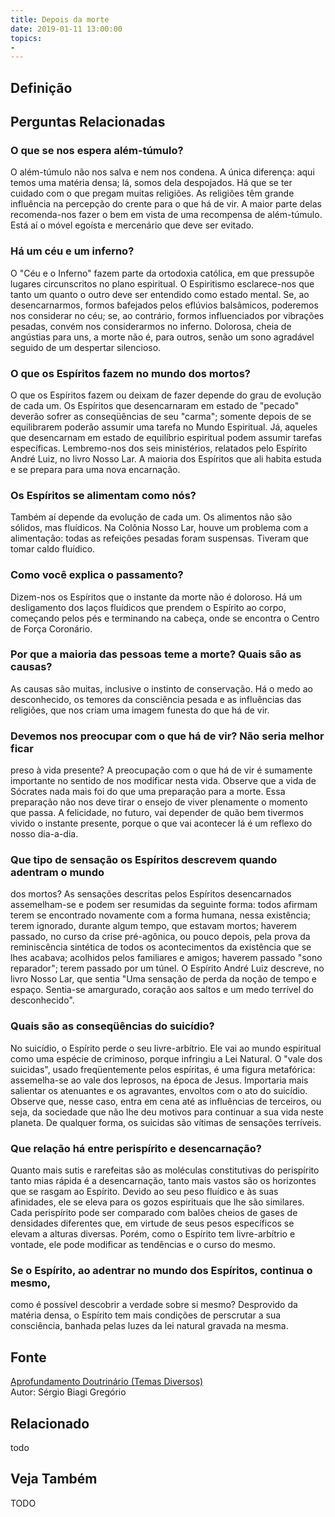 ```yaml
---
title: Depois da morte
date: 2019-01-11 13:00:00
topics: 
- 
---
```


## Definição


## Perguntas Relacionadas

### O que se nos espera além-túmulo?
O além-túmulo não nos salva e nem nos condena. A única diferença: aqui
temos uma matéria densa; lá, somos dela despojados. Há que se ter
cuidado com o que pregam muitas religiões. As religiões têm grande
influência na percepção do crente para o que há de vir. A maior parte
delas recomenda-nos fazer o bem em vista de uma recompensa de
além-túmulo. Está aí o móvel egoísta e mercenário que deve ser evitado.

### Há um céu e um inferno?
O "Céu e o Inferno" fazem parte da ortodoxia católica, em que pressupõe
lugares circunscritos no plano espiritual. O Espiritismo esclarece-nos
que tanto um quanto o outro deve ser entendido como estado mental. Se,
ao desencarnarmos, formos bafejados pelos eflúvios balsâmicos, poderemos
nos considerar no céu; se, ao contrário, formos influenciados por
vibrações pesadas, convém nos considerarmos no inferno. Dolorosa, cheia
de angústias para uns, a morte não é, para outros, senão um sono
agradável seguido de um despertar silencioso.

### O que os Espíritos fazem no mundo dos mortos?
O que os Espíritos fazem ou deixam de fazer depende do grau de evolução
de cada um. Os Espíritos que desencarnaram em estado de "pecado" deverão
sofrer as conseqüências de seu "carma"; somente depois de se
equilibrarem poderão assumir uma tarefa no Mundo Espiritual. Já, aqueles
que desencarnam em estado de equilíbrio espiritual podem assumir tarefas
específicas. Lembremo-nos dos seis ministérios, relatados pelo Espírito
André Luiz, no livro Nosso Lar. A maioria dos Espíritos que ali habita
estuda e se prepara para uma nova encarnação.

### Os Espíritos se alimentam como nós?
Também aí depende da evolução de cada um. Os alimentos não são sólidos,
mas fluídicos. Na Colônia Nosso Lar, houve um problema com a
alimentação: todas as refeições pesadas foram suspensas. Tiveram que
tomar caldo fluídico.

### Como você explica o passamento?
Dizem-nos os Espíritos que o instante da morte não é doloroso. Há um
desligamento dos laços fluídicos que prendem o Espírito ao corpo,
começando pelos pés e terminando na cabeça, onde se encontra o Centro de
Força Coronário.

### Por que a maioria das pessoas teme a morte? Quais são as causas?
As causas são muitas, inclusive o instinto de conservação. Há o medo ao
desconhecido, os temores da consciência pesada e as influências das
religiões, que nos criam uma imagem funesta do que há de vir.

### Devemos nos preocupar com o que há de vir? Não seria melhor ficar
preso à vida presente?
A preocupação com o que há de vir é sumamente importante no sentido de
nos modificar nesta vida. Observe que a vida de Sócrates nada mais foi
do que uma preparação para a morte. Essa preparação não nos deve tirar o
ensejo de viver plenamente o momento que passa. A felicidade, no futuro,
vai depender de quão bem tivermos vivido o instante presente, porque o
que vai acontecer lá é um reflexo do nosso dia-a-dia.

### Que tipo de sensação os Espíritos descrevem quando adentram o mundo
dos mortos?
As sensações descritas pelos Espíritos desencarnados assemelham-se e
podem ser resumidas da seguinte forma: todos afirmam terem se encontrado
novamente com a forma humana, nessa existência; terem ignorado, durante
algum tempo, que estavam mortos; haverem passado, no curso da crise
pré-agônica, ou pouco depois, pela prova da reminiscência sintética de
todos os acontecimentos da existência que se lhes acabava; acolhidos
pelos familiares e amigos; haverem passado "sono reparador"; terem
passado por um túnel. O Espírito André Luiz descreve, no livro Nosso
Lar, que sentia "Uma sensação de perda da noção de tempo e espaço.
Sentia-se amargurado, coração aos saltos e um medo terrível do
desconhecido".

### Quais são as conseqüências do suicídio?
No suicídio, o Espírito perde o seu livre-arbítrio. Ele vai ao mundo
espiritual como uma espécie de criminoso, porque infringiu a Lei
Natural. O "vale dos suicidas", usado freqüentemente pelos espíritas, é
uma figura metafórica: assemelha-se ao vale dos leprosos, na época de
Jesus. Importaria mais salientar os atenuantes e os agravantes, envoltos
com o ato do suicídio. Observe que, nesse caso, entra em cena até as
influências de terceiros, ou seja, da sociedade que não lhe deu motivos
para continuar a sua vida neste planeta. De qualquer forma, os suicidas
são vítimas de sensações terríveis.

### Que relação há entre perispírito e desencarnação?
Quanto mais sutis e rarefeitas são as moléculas constitutivas do
perispírito tanto mias rápida é a desencarnação, tanto mais vastos são
os horizontes que se rasgam ao Espírito. Devido ao seu peso fluídico e
às suas afinidades, ele se eleva para os gozos espirituais que lhe são
similares. Cada perispírito pode ser comparado com balões cheios de
gases de densidades diferentes que, em virtude de seus pesos específicos
se elevam a alturas diversas. Porém, como o Espírito tem livre-arbítrio
e vontade, ele pode modificar as tendências e o curso do mesmo.

### Se o Espírito, ao adentrar no mundo dos Espíritos, continua o mesmo,
como é possível descobrir a verdade sobre si mesmo?
Desprovido da matéria densa, o Espírito tem mais condições de perscrutar
a sua consciência, banhada pelas luzes da lei natural gravada na mesma.



## Fonte
[Aprofundamento Doutrinário (Temas Diversos)](https://sites.google.com/view/aprofundamentodoutrinario/depois-da-morte)  
Autor: Sérgio Biagi Gregório



## Relacionado
todo

## Veja Também
TODO


